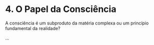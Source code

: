 # 4. O Papel da Consciência

A consciência é um subproduto da matéria complexa ou um princípio fundamental da realidade?

...
